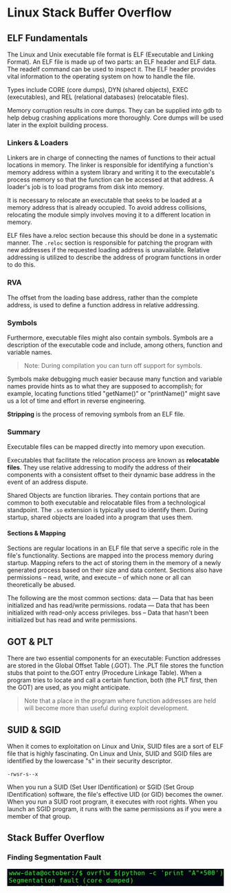 # Linux Stack Buffer Overflow

## ELF Fundamentals

The Linux and Unix executable file format is ELF (Executable and Linking Format). An ELF file is made up of two parts: an ELF header and ELF data. The readelf command can be used to inspect it. The ELF header provides vital information to the operating system on how to handle the file.

Types include CORE (core dumps), DYN (shared objects), EXEC (executables), and REL (relational databases) (relocatable files).

Memory corruption results in core dumps. They can be supplied into gdb to help debug crashing applications more thoroughly. Core dumps will be used later in the exploit building process.

### Linkers & Loaders

Linkers are in charge of connecting the names of functions to their actual locations in memory. The linker is responsible for identifying a function's memory address within a system library and writing it to the executable's process memory so that the function can be accessed at that address. A loader's job is to load programs from disk into memory.

It is necessary to relocate an executable that seeks to be loaded at a memory address that is already occupied. To avoid address collisions, relocating the module simply involves moving it to a different location in memory.

ELF files have a.reloc section because this should be done in a systematic manner. The `.reloc` section is responsible for patching the program with new addresses if the requested loading address is unavailable. Relative addressing is utilized to describe the address of program functions in order to do this.

### RVA

The offset from the loading base address, rather than the complete address, is used to define a function address in relative addressing.

### Symbols

Furthermore, executable files might also contain symbols. Symbols are a description of the executable code and include, among others, function and variable names.

> Note: During compilation you can turn off support for symbols.

Symbols make debugging much easier because many function and variable names provide hints as to what they are supposed to accomplish; for example, locating functions titled "getName()" or "printName()" might save us a lot of time and effort in reverse engineering.

**Stripping** is the process of removing symbols from an ELF file.

### Summary

Executable files can be mapped directly into memory upon execution.

Executables that facilitate the relocation process are known as **relocatable files**. They use relative addressing to modify the address of their components with a consistent offset to their dynamic base address in the event of an address dispute.

Shared Objects are function libraries. They contain portions that are common to both executable and relocatable files from a technological standpoint. The `.so` extension is typically used to identify them. During startup, shared objects are loaded into a program that uses them.

#### Sections & Mapping

Sections are regular locations in an ELF file that serve a specific role in the file's functionality. Sections are mapped into the process memory during startup. Mapping refers to the act of storing them in the memory of a newly generated process based on their size and data content. Sections also have permissions – read, write, and execute – of which none or all can theoretically be abused.

The following are the most common sections: data — Data that has been initialized and has read/write permissions. rodata — Data that has been initialized with read-only access privileges. bss – Data that hasn't been initialized but has read and write permissions.

## GOT & PLT

There are two essential components for an executable: Function addresses are stored in the Global Offset Table (.GOT). The .PLT file stores the function stubs that point to the.GOT entry (Procedure Linkage Table). When a program tries to locate and call a certain function, both (the PLT first, then the GOT) are used, as you might anticipate.

> Note that a place in the program where function addresses are held will become more than useful during exploit development.

## SUID & SGID

When it comes to exploitation on Linux and Unix, SUID files are a sort of ELF file that is highly fascinating. On Linux and Unix, SUID and SGID files are identified by the lowercase "s" in their security descriptor.

```
-rwsr-s--x
```

When you run a SUID (Set User IDentification) or SGID (Set Group IDentification) software, the file's effective UID (or GID) becomes the owner. When you run a SUID root program, it executes with root rights. When you launch an SGID program, it runs with the same permissions as if you were a member of that group.

## Stack Buffer Overflow

### Finding Segmentation Fault

![500 A's in the overflw binary](<../.gitbook/assets/image (11).png>)



